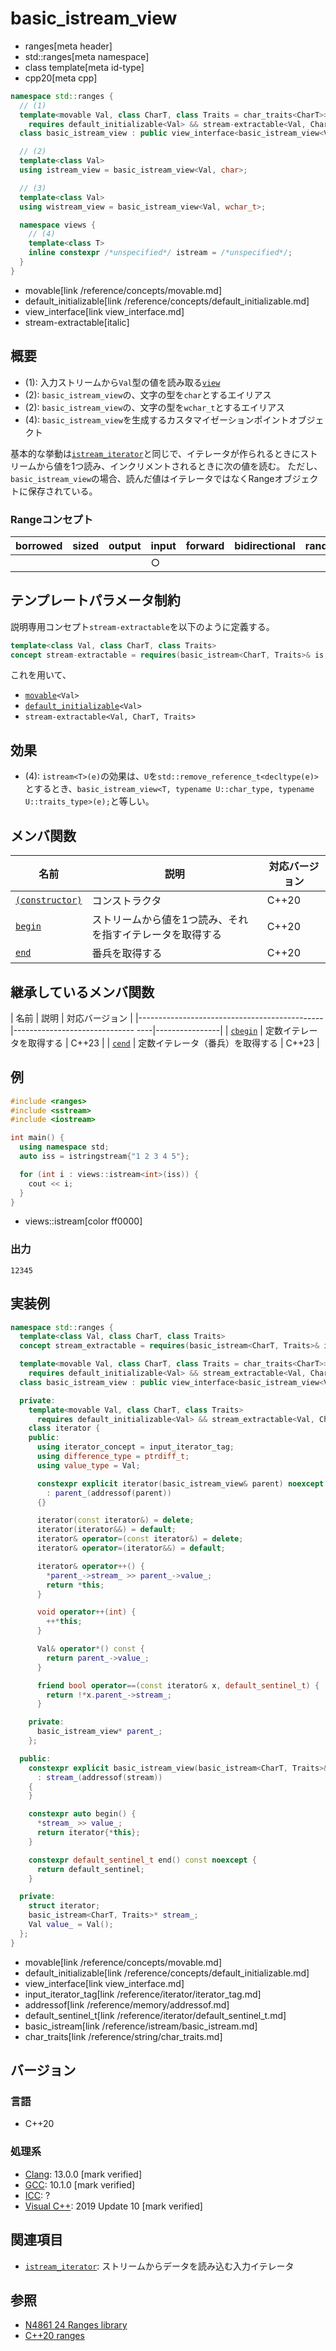 # basic_istream_view
* ranges[meta header]
* std::ranges[meta namespace]
* class template[meta id-type]
* cpp20[meta cpp]

```cpp
namespace std::ranges {
  // (1)
  template<movable Val, class CharT, class Traits = char_traits<CharT>>
    requires default_initializable<Val> && stream-extractable<Val, CharT, Traits>
  class basic_istream_view : public view_interface<basic_istream_view<Val, CharT, Traits>> { …… };

  // (2)
  template<class Val>
  using istream_view = basic_istream_view<Val, char>;

  // (3)
  template<class Val>
  using wistream_view = basic_istream_view<Val, wchar_t>;

  namespace views {
    // (4)
    template<class T>
    inline constexpr /*unspecified*/ istream = /*unspecified*/;
  }
}
```
* movable[link /reference/concepts/movable.md]
* default_initializable[link /reference/concepts/default_initializable.md]
* view_interface[link view_interface.md]
* stream-extractable[italic]

## 概要
- (1): 入力ストリームから`Val`型の値を読み取る[`view`](view.md)
- (2): `basic_istream_view`の、文字の型を`char`とするエイリアス
- (2): `basic_istream_view`の、文字の型を`wchar_t`とするエイリアス
- (4): `basic_istream_view`を生成するカスタマイゼーションポイントオブジェクト

基本的な挙動は[`istream_iterator`](/reference/iterator/istream_iterator.md)と同じで、イテレータが作られるときにストリームから値を1つ読み、インクリメントされるときに次の値を読む。
ただし、`basic_istream_view`の場合、読んだ値はイテレータではなくRangeオブジェクトに保存されている。

### Rangeコンセプト

| borrowed | sized | output | input | forward | bidirectional | random_access | contiguous | common | viewable | view |
|----------|-------|--------|-------|---------|---------------|---------------|------------|--------|----------|------|
|          |       |        | ○    |         |               |               |            |        | ○       | ○   |

## テンプレートパラメータ制約

説明専用コンセプト`stream-extractable`を以下のように定義する。

```cpp
template<class Val, class CharT, class Traits>
concept stream-extractable = requires(basic_istream<CharT, Traits>& is, Val& t) { is >> t; }
```

これを用いて、

- [`movable`](/reference/concepts/movable.md)`<Val>`
- [`default_initializable`](/reference/concepts/default_initializable.md)`<Val>`
- `stream-extractable<Val, CharT, Traits>`

## 効果

- (4): `istream<T>(e)`の効果は、`U`を`std::remove_reference_t<decltype(e)>`とするとき、`basic_istream_view<T, typename U::char_type, typename U::traits_type>(e);`と等しい。

## メンバ関数

| 名前                                                     | 説明                             | 対応バージョン |
|----------------------------------------------------------|----------------------------------|----------------|
| [`(constructor)`](basic_istream_view/op_constructor.md)  | コンストラクタ                   | C++20          |
| [`begin`](basic_istream_view/begin.md)                   | ストリームから値を1つ読み、それを指すイテレータを取得する   | C++20          |
| [`end`](basic_istream_view/end.md)                       | 番兵を取得する                   | C++20          |

## 継承しているメンバ関数

| 名前                                         | 説明                              | 対応バージョン |
|----------------------------------------------|------------------------------ ----|----------------|
| [`cbegin`](view_interface/cbegin.md)         | 定数イテレータを取得する          | C++23          |
| [`cend`](view_interface/cend.md)             | 定数イテレータ（番兵）を取得する  | C++23          |


## 例
```cpp example
#include <ranges>
#include <sstream>
#include <iostream>

int main() {
  using namespace std;
  auto iss = istringstream{"1 2 3 4 5"};

  for (int i : views::istream<int>(iss)) {
    cout << i;
  }
}
```
* views::istream[color ff0000]

### 出力
```
12345
```

## 実装例

```cpp
namespace std::ranges {
  template<class Val, class CharT, class Traits>
  concept stream_extractable = requires(basic_istream<CharT, Traits>& is, Val& t) { is >> t; };

  template<movable Val, class CharT, class Traits = char_traits<CharT>>
    requires default_initializable<Val> && stream_extractable<Val, CharT, Traits>
  class basic_istream_view : public view_interface<basic_istream_view<Val, CharT, Traits>> {

  private:
    template<movable Val, class CharT, class Traits>
      requires default_initializable<Val> && stream_extractable<Val, CharT, Traits>
    class iterator {
    public:
      using iterator_concept = input_iterator_tag;
      using difference_type = ptrdiff_t;
      using value_type = Val;

      constexpr explicit iterator(basic_istream_view& parent) noexcept
        : parent_(addressof(parent))
      {}

      iterator(const iterator&) = delete;
      iterator(iterator&&) = default;
      iterator& operator=(const iterator&) = delete;
      iterator& operator=(iterator&&) = default;

      iterator& operator++() {
        *parent_->stream_ >> parent_->value_;
        return *this;
      }

      void operator++(int) {
        ++*this;
      }

      Val& operator*() const {
        return parent_->value_;
      }

      friend bool operator==(const iterator& x, default_sentinel_t) {
        return !*x.parent_->stream_;
      }

    private:
      basic_istream_view* parent_;
    };

  public:
    constexpr explicit basic_istream_view(basic_istream<CharT, Traits>& stream)
      : stream_(addressof(stream))
    {
    }

    constexpr auto begin() {
      *stream_ >> value_;
      return iterator{*this};
    }

    constexpr default_sentinel_t end() const noexcept {
      return default_sentinel;
    }

  private:
    struct iterator;
    basic_istream<CharT, Traits>* stream_;
    Val value_ = Val();
  };
}
```
* movable[link /reference/concepts/movable.md]
* default_initializable[link /reference/concepts/default_initializable.md]
* view_interface[link view_interface.md]
* input_iterator_tag[link /reference/iterator/iterator_tag.md]
* addressof[link /reference/memory/addressof.md]
* default_sentinel_t[link /reference/iterator/default_sentinel_t.md]
* basic_istream[link /reference/istream/basic_istream.md]
* char_traits[link /reference/string/char_traits.md]

## バージョン
### 言語
- C++20

### 処理系
- [Clang](/implementation.md#clang): 13.0.0 [mark verified]
- [GCC](/implementation.md#gcc): 10.1.0 [mark verified]
- [ICC](/implementation.md#icc): ?
- [Visual C++](/implementation.md#visual_cpp): 2019 Update 10 [mark verified]

## 関連項目
- [`istream_iterator`](/reference/iterator/istream_iterator.md): ストリームからデータを読み込む入力イテレータ

## 参照
- [N4861 24 Ranges library](https://timsong-cpp.github.io/cppwp/n4861/ranges)
- [C++20 ranges](https://techbookfest.org/product/5134506308665344)
